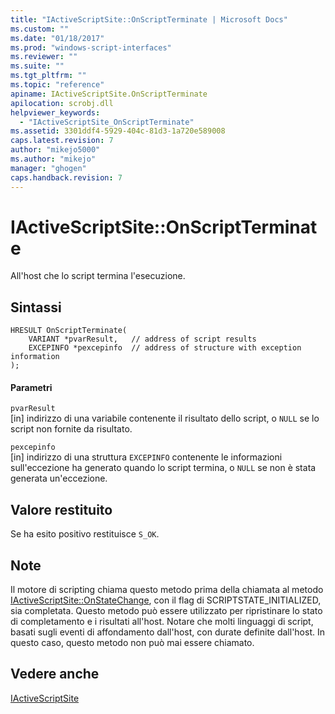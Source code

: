 ```yaml
---
title: "IActiveScriptSite::OnScriptTerminate | Microsoft Docs"
ms.custom: ""
ms.date: "01/18/2017"
ms.prod: "windows-script-interfaces"
ms.reviewer: ""
ms.suite: ""
ms.tgt_pltfrm: ""
ms.topic: "reference"
apiname: IActiveScriptSite.OnScriptTerminate
apilocation: scrobj.dll
helpviewer_keywords: 
  - "IActiveScriptSite_OnScriptTerminate"
ms.assetid: 3301ddf4-5929-404c-81d3-1a720e589008
caps.latest.revision: 7
author: "mikejo5000"
ms.author: "mikejo"
manager: "ghogen"
caps.handback.revision: 7
---
```

# IActiveScriptSite::OnScriptTerminate
All'host che lo script termina l'esecuzione.  
  
## Sintassi  
  
```  
HRESULT OnScriptTerminate(  
    VARIANT *pvarResult,   // address of script results  
    EXCEPINFO *pexcepinfo  // address of structure with exception information  
);  
```  
  
#### Parametri  
 `pvarResult`  
 \[in\] indirizzo di una variabile contenente il risultato dello script, o `NULL` se lo script non fornite da risultato.  
  
 `pexcepinfo`  
 \[in\] indirizzo di una struttura `EXCEPINFO` contenente le informazioni sull'eccezione ha generato quando lo script termina, o `NULL` se non è stata generata un'eccezione.  
  
## Valore restituito  
 Se ha esito positivo restituisce `S_OK`.  
  
## Note  
 Il motore di scripting chiama questo metodo prima della chiamata al metodo [IActiveScriptSite::OnStateChange](../../winscript/reference/iactivescriptsite-onstatechange.md), con il flag di SCRIPTSTATE\_INITIALIZED, sia completata.  Questo metodo può essere utilizzato per ripristinare lo stato di completamento e i risultati all'host.  Notare che molti linguaggi di script, basati sugli eventi di affondamento dall'host, con durate definite dall'host.  In questo caso, questo metodo non può mai essere chiamato.  
  
## Vedere anche  
 [IActiveScriptSite](../../winscript/reference/iactivescriptsite.md)